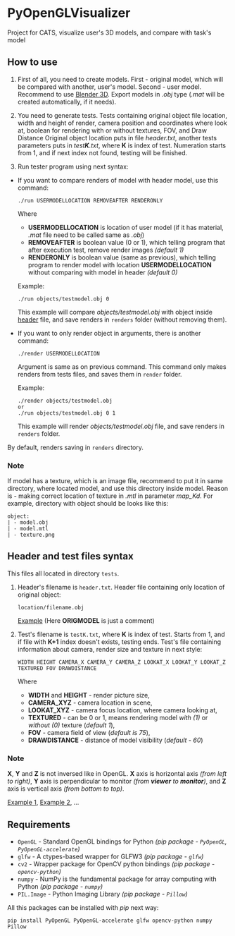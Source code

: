 # PyOpenGLVisualizer
Project for CATS, visualize user's 3D models, and compare with task's model 

## How to use
1. First of all, you need to create models. First - original model, which will be compared with another, user's model. Second - user model.
Recommend to use [Blender 3D](https://www.blender.org/). Export models in *.obj* type (*.mat* will be created automatically, if it needs).

2. You need to generate tests. Tests containing original object file location, width and height of render, camera position and coordinates where look at, boolean for rendering with or without textures, FOV, and Draw Distance
Original object location puts in file *header.txt*, another tests parameters puts in *test**K**.txt*, where **K** is index of test. Numeration starts from 1, and if next index not found, testing will be finished.

3. Run tester program using next syntax:  
* If you want to compare renders of model with header model, use this command:
  ```
  ./run USERMODELLOCATION REMOVEAFTER RENDERONLY
  ```
  Where  
  - **USERMODELLOCATION** is location of user model (if it has material, *.mat* file need to be called same as *.obj*)  
  - **REMOVEAFTER** is boolean value (0 or 1), which telling program that after execution test, remove render images *(default 1)*  
  - **RENDERONLY** is boolean value (same as previous), which telling program to render model with location **USERMODELLOCATION** without comparing with model in header *(default 0)*  
  
  Example:
  ```
  ./run objects/testmodel.obj 0
  ```
  This example will compare *objects/testmodel.obj* with object inside [header](tests/header.txt) file, and save renders in `renders` folder (without removing them).

* If you want to only render object in arguments, there is another command:
  ```
  ./render USERMODELLOCATION
  ```
  Argument is same as on previous command. This command only makes renders from tests files, and saves them in `render` folder.

  Example:
  ```
  ./render objects/testmodel.obj
  or
  ./run objects/testmodel.obj 0 1
  ```
  This example will render *objects/testmodel.obj* file, and save renders in `renders` folder.

By default, renders saving in `renders` directory.

### Note
If model has a texture, which is an image file, recommend to put it in same directory, where located model, and use this directory inside model. Reason is - making correct location of texture in *.mtl* in parameter *map_Kd*. For example, directory with object should be looks like this:
```
object:
| - model.obj
| - model.mtl
| - texture.png
```


## Header and test files syntax
This files all located in directory `tests`.  
1. Header's filename is `header.txt`.
    Header file containing only location of original object:  
    ```
    location/filename.obj
    ```  
    [Example](tests/header.txt) (Here **ORIGMODEL** is just a comment)

2. Test's filename is `testK.txt`, where **K** is index of test. Starts from 1, and if file with **K+1** index doesn't exists, testing ends.
  Test's file containing information about camera, render size and texture in next style:  
    ```
    WIDTH HEIGHT CAMERA_X CAMERA_Y CAMERA_Z LOOKAT_X LOOKAT_Y LOOKAT_Z TEXTURED FOV DRAWDISTANCE
    ```  
    Where  
    - **WIDTH** and **HEIGHT** - render picture size,  
    - **CAMERA_XYZ** - camera location in scene,  
    - **LOOKAT_XYZ** - camera focus location, where camera looking at,  
    - **TEXTURED** - can be 0 or 1, means rendering model *with (1)* or *without (0)* texture (*default 1*),  
    - **FOV** - camera field of view (*default is 75*),  
    - **DRAWDISTANCE** - distance of model visibility (*default - 60*)  

### Note
**X**, **Y** and **Z** is not inversed like in OpenGL. **X** axis is horizontal axis *(from left to right)*, **Y** axis is perpendicular to monitor *(from **viewer** to **monitor**)*, and **Z** axis is vertical axis *(from bottom to top)*.

[Example 1](tests/test1.txt), [Example 2](tests/test2.txt), ...

## Requirements
- `OpenGL` - Standard OpenGL bindings for Python *(pip package - `PyOpenGL`, `PyOpenGL-accelerate`)*
- `glfw` - A ctypes-based wrapper for GLFW3 *(pip package - `glfw`)*
- `cv2` - Wrapper package for OpenCV python bindings *(pip package - `opencv-python`)*
- `numpy` - NumPy is the fundamental package for array computing with Python *(pip package - `numpy`)*
- `PIL.Image` - Python Imaging Library *(pip package - `Pillow`)*

All this packages can be installed with *pip* next way:
```
pip install PyOpenGL PyOpenGL-accelerate glfw opencv-python numpy Pillow
```
